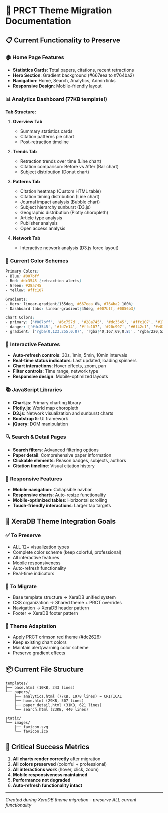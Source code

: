 # 🎨 PRCT Theme Migration Documentation

## 📋 Current Functionality to Preserve

### 🏠 **Home Page Features**
- **Statistics Cards**: Total papers, citations, recent retractions
- **Hero Section**: Gradient background (#667eea to #764ba2)
- **Navigation**: Home, Search, Analytics, Admin links
- **Responsive Design**: Mobile-friendly layout

### 📊 **Analytics Dashboard (77KB template!)**
**Tab Structure:**
1. **Overview Tab**
   - Summary statistics cards
   - Citation patterns pie chart
   - Post-retraction timeline

2. **Trends Tab**
   - Retraction trends over time (Line chart)
   - Citation comparison: Before vs After (Bar chart)
   - Subject distribution (Donut chart)

3. **Patterns Tab**
   - Citation heatmap (Custom HTML table)
   - Citation timing distribution (Line chart)
   - Journal impact analysis (Bubble chart)
   - Subject hierarchy sunburst (D3.js)
   - Geographic distribution (Plotly choropleth)
   - Article type analysis
   - Publisher analysis
   - Open access analysis

4. **Network Tab**
   - Interactive network analysis (D3.js force layout)

### 🎨 **Current Color Schemes**
```css
Primary Colors:
- Blue: #007bff
- Red: #dc3545 (retraction alerts)
- Green: #28a745
- Yellow: #ffc107

Gradients:
- Hero: linear-gradient(135deg, #667eea 0%, #764ba2 100%)
- Dashboard tabs: linear-gradient(45deg, #007bff, #0056b3)

Chart Colors:
- primary: ['#007bff', '#6c757d', '#28a745', '#dc3545', '#ffc107', '#17a2b8']
- danger: ['#dc3545', '#fd7e14', '#ffc107', '#20c997', '#6f42c1', '#e83e8c']
- gradient: ['rgba(0,123,255,0.8)', 'rgba(40,167,69,0.8)', 'rgba(220,53,69,0.8)', 'rgba(255,193,7,0.8)']
```

### 🔧 **Interactive Features**
- **Auto-refresh controls**: 30s, 1min, 5min, 10min intervals
- **Real-time status indicators**: Last updated, loading spinners
- **Chart interactions**: Hover effects, zoom, pan
- **Filter controls**: Time range, network type
- **Responsive design**: Mobile-optimized layouts

### 📚 **JavaScript Libraries**
- **Chart.js**: Primary charting library
- **Plotly.js**: World map choropleth
- **D3.js**: Network visualization and sunburst charts
- **Bootstrap 5**: UI framework
- **jQuery**: DOM manipulation

### 🔍 **Search & Detail Pages**
- **Search filters**: Advanced filtering options
- **Paper detail**: Comprehensive paper information
- **Clickable elements**: Reason badges, subjects, authors
- **Citation timeline**: Visual citation history

### 📱 **Responsive Features**
- **Mobile navigation**: Collapsible navbar
- **Responsive charts**: Auto-resize functionality
- **Mobile-optimized tables**: Horizontal scrolling
- **Touch-friendly interactions**: Larger tap targets

## 🎯 **XeraDB Theme Integration Goals**

### ✅ **To Preserve**
- ALL 12+ visualization types
- Complete color scheme (keep colorful, professional)
- All interactive features
- Mobile responsiveness
- Auto-refresh functionality
- Real-time indicators

### 🔄 **To Migrate**
- Base template structure → XeraDB unified system
- CSS organization → Shared theme + PRCT overrides
- Navigation → XeraDB header pattern
- Footer → XeraDB footer pattern

### 🎨 **Theme Adaptation**
- Apply PRCT crimson red theme (#dc2626)
- Keep existing chart colors
- Maintain alert/warning color scheme
- Preserve gradient effects

## 📦 **Current File Structure**
```
templates/
├── base.html (10KB, 343 lines)
└── papers/
    ├── analytics.html (77KB, 1978 lines) ← CRITICAL
    ├── home.html (29KB, 507 lines)
    ├── paper_detail.html (31KB, 621 lines)
    └── search.html (23KB, 440 lines)

static/
└── images/
    ├── favicon.svg
    └── favicon.ico
```

## 🚨 **Critical Success Metrics**
1. **All charts render correctly** after migration
2. **All colors preserved** (colorful + professional)
3. **All interactions work** (hover, click, zoom)
4. **Mobile responsiveness maintained**
5. **Performance not degraded**
6. **Auto-refresh functionality intact**

---
*Created during XeraDB theme migration - preserve ALL current functionality* 